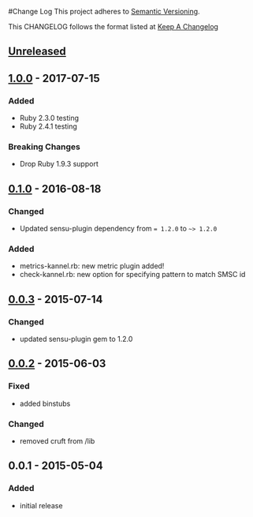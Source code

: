 #Change Log
This project adheres to [Semantic Versioning](http://semver.org/).

This CHANGELOG follows the format listed at [Keep A Changelog](http://keepachangelog.com/)

## [Unreleased]

## [1.0.0] - 2017-07-15
### Added
- Ruby 2.3.0 testing
- Ruby 2.4.1 testing

### Breaking Changes
- Drop Ruby 1.9.3 support

## [0.1.0] - 2016-08-18
### Changed
- Updated sensu-plugin dependency from `= 1.2.0` to `~> 1.2.0`

### Added
- metrics-kannel.rb: new metric plugin added!
- check-kannel.rb: new option for specifying pattern to match SMSC id

## [0.0.3] - 2015-07-14
### Changed
- updated sensu-plugin gem to 1.2.0

## [0.0.2] - 2015-06-03
### Fixed
- added binstubs

### Changed
- removed cruft from /lib
## 0.0.1 - 2015-05-04
### Added
- initial release

[Unreleased]: https://github.com/sensu-plugins/sensu-plugins-kannel/compare/1.0.0...HEAD
[1.0.0]: https://github.com/sensu-plugins/sensu-plugins-kannel/compare/0.1.0...1.0.0
[0.1.0]: https://github.com/sensu-plugins/sensu-plugins-kannel/compare/0.0.3...0.1.0
[0.0.3]: https://github.com/sensu-plugins/sensu-plugins-kannel/compare/0.0.2...0.0.3
[0.0.2]: https://github.com/sensu-plugins/sensu-plugins-kannel/compare/0.0.1...0.0.2
